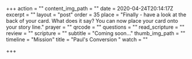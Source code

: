+++
action = ""
content_img_path = ""
date = 2020-04-24T20:14:17Z
excerpt = ""
layout = "post"
order = 35
place = "Finally - have a look at the back of your card. What does it say? You can now place your card onto your story line."
prayer = ""
qrcode = ""
questions = ""
read_scripture = ""
review = ""
scripture = ""
subtitle = "Coming soon…"
thumb_img_path = ""
timeline = "Mission"
title = "Paul's Conversion "
watch = ""

+++

